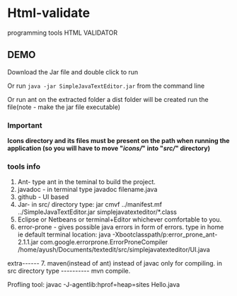 # Html-validate
programming tools HTML VALIDATOR 



## DEMO

Download the Jar file and double click to run

Or run `java -jar SimpleJavaTextEditor.jar` from the command line

Or run ant on the extracted folder a dist folder will be created run the file(note - make the jar file executable) 


### Important

**Icons directory and its files must be present on the path when running the application (so you will have to move "*icons/*" into "*src/*" directory)**
### tools info
1. Ant- type ant in the teminal to build the project.
2. javadoc - in terminal type javadoc filename.java
3. github - UI based
4. Jar-  in src/ directory type:  jar cmvf ../manifest.mf ../SimpleJavaTextEditor.jar simplejavatexteditor/*.class
5.  Eclipse or Netbeans or terminal+Editor whichever comfortable to you.
6. error-prone - gives possible java errors in form of errors.
type in home ie default terminal location:
java -Xbootclasspath/p:error_prone_ant-2.1.1.jar com.google.errorprone.ErrorProneCompiler /home/ayush/Documents/textedit/src/simplejavatexteditor/UI.java


extra------
7. maven(instead of ant) instead of javac only for compiling.
in src directory type ---------- mvn compile.

Profling tool:
javac -J-agentlib:hprof=heap=sites Hello.java
